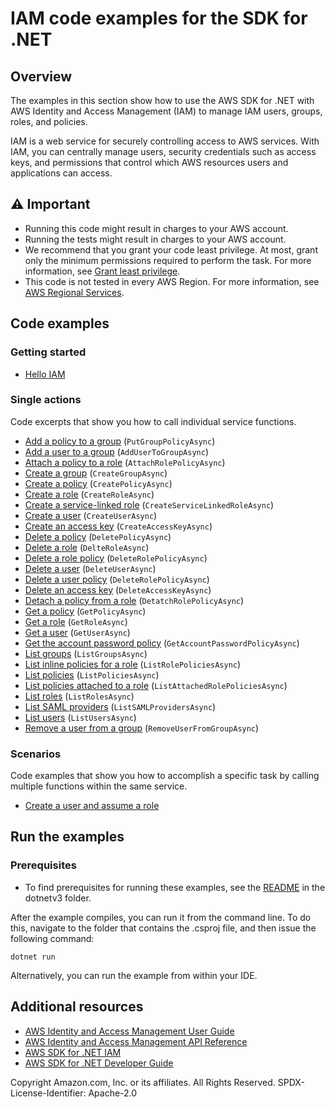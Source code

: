 # IAM code examples for the SDK for .NET

## Overview

The examples in this section show how to use the AWS SDK for .NET with AWS Identity and Access Management (IAM) to manage IAM users, groups, roles, and policies.

IAM is a web service for securely controlling access to AWS services. With IAM, you can centrally manage users, security credentials such as access keys, and permissions that control which AWS resources users and applications can access.

## ⚠️ Important
* Running this code might result in charges to your AWS account.
* Running the tests might result in charges to your AWS account.
* We recommend that you grant your code least privilege. At most, grant only the minimum permissions required to perform the task. For more information, see [Grant least privilege](https://docs.aws.amazon.com/IAM/latest/UserGuide/best-practices.html#grant-least-privilege).
* This code is not tested in every AWS Region. For more information, see [AWS Regional Services](https://aws.amazon.com/about-aws/global-infrastructure/regional-product-services).

## Code examples

### Getting started
- [Hello IAM](Actions/HelloIAM.cs)

### Single actions
Code excerpts that show you how to call individual service functions.

- [Add a policy to a group](Actions/IAMWrapper.cs) (`PutGroupPolicyAsync`)
- [Add a user to a group](Actions/IAMWrapper.cs) (`AddUserToGroupAsync`)
- [Attach a policy to a role](Actions/IAMWrapper.cs) (`AttachRolePolicyAsync`)
- [Create a group](Actions/IAMWrapper.cs) (`CreateGroupAsync`)
- [Create a policy](Actions/IAMWrapper.cs) (`CreatePolicyAsync`)
- [Create a role](Actions/IAMWrapper.cs) (`CreateRoleAsync`)
- [Create a service-linked role](Actions/IAMWrapper.cs) (`CreateServiceLinkedRoleAsync`)
- [Create a user](Actions/IAMWrapper.cs) (`CreateUserAsync`)
- [Create an access key](Actions/IAMWrapper.cs) (`CreateAccessKeyAsync`)
- [Delete a policy](Actions/IAMWrapper.cs) (`DeletePolicyAsync`)
- [Delete a role](Actions/IAMWrapper.cs) (`DelteRoleAsync`)
- [Delete a role policy](Actions/IAMWrapper.cs) (`DeleteRolePolicyAsync`)
- [Delete a user](Actions/IAMWrapper.cs) (`DeleteUserAsync`)
- [Delete a user policy](Actions/IAMWrapper.cs) (`DeleteRolePolicyAsync`)
- [Delete an access key](Actions/IAMWrapper.cs) (`DeleteAccessKeyAsync`)
- [Detach a policy from a role](Actions/IAMWrapper.cs) (`DetatchRolePolicyAsync`)
- [Get a policy](Actions/IAMWrapper.cs) (`GetPolicyAsync`)
- [Get a role](Actions/IAMWrapper.cs) (`GetRoleAsync`)
- [Get a user](Actions/IAMWrapper.cs) (`GetUserAsync`)
- [Get the account password policy](Actions/IAMWrapper.cs) (`GetAccountPasswordPolicyAsync`)
- [List groups](Actions/IAMWrapper.cs) (`ListGroupsAsync`)
- [List inline policies for a role](Actions/IAMWrapper.cs) (`ListRolePoliciesAsync`)
- [List policies](Actions/IAMWrapper.cs) (`ListPoliciesAsync`)
- [List policies attached to a role](Actions/IAMWrapper.cs) (`ListAttachedRolePoliciesAsync`)
- [List roles](Actions/IAMWrapper.cs) (`ListRolesAsync`)
- [List SAML providers](Actions/IAMWrapper.cs) (`ListSAMLProvidersAsync`)
- [List users](Actions/IAMWrapper.cs) (`ListUsersAsync`)
- [Remove a user from a group](Actions/IAMWrapper.cs) (`RemoveUserFromGroupAsync`)

### Scenarios
Code examples that show you how to accomplish a specific task by calling multiple functions within the same service.

- [Create a user and assume a role](Scenarios/IAMBasics/IAMBasics.cs)

## Run the examples

### Prerequisites
* To find prerequisites for running these examples, see the
  [README](../README.md#Prerequisites) in the dotnetv3 folder.

After the example compiles, you can run it from the command line. To
do this, navigate to the folder that contains the .csproj file, and then
issue the following command:

```
dotnet run
```

Alternatively, you can run the example from within your IDE.

## Additional resources
* [AWS Identity and Access Management User Guide](https://docs.aws.amazon.com/IAM/latest/UserGuide/introduction.html)
* [AWS Identity and Access Management API Reference](https://docs.aws.amazon.com/IAM/latest/APIReference/welcome.html)
* [AWS SDK for .NET IAM](https://docs.aws.amazon.com/sdkfornet/v3/apidocs/items/IAM/NIAM.html)
* [AWS SDK for .NET Developer Guide](https://docs.aws.amazon.com/sdk-for-net/v3/developer-guide/welcome.html)

Copyright Amazon.com, Inc. or its affiliates. All Rights Reserved. SPDX-License-Identifier: Apache-2.0

